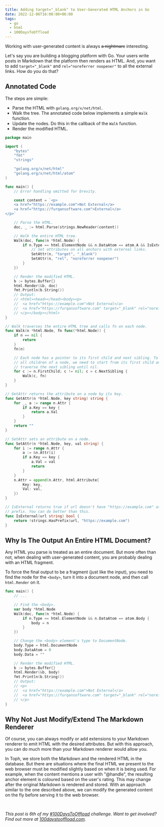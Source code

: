 ```yaml
---
title: Adding target="_blank" to User-Generated HTML Anchors in Go
date: 2022-12-06T16:00:00+06:00
tags:
  - go
  - html
  - 100DaysToOffload
---
```


Working with user-generated content is always ~~a nightmare~~ interesting.

Let's say you are building a blogging platform with Go. Your users write posts in Markdown that the platform then renders as HTML. And, you want to add `target="_blank"` and `rel="noreferrer noopener"` to all the external links. How do you do that?

## Annotated Code

The steps are simple:

- Parse the HTML with `golang.org/x/net/html`.
- Walk the tree. The annotated code below implements a simple `Walk` function.
- Update the nodes. Do this in the callback of the `Walk` function.
- Render the modified HTML.

``` go
package main

import (
	"bytes"
	"fmt"
	"strings"

	"golang.org/x/net/html"
	"golang.org/x/net/html/atom"
)

func main() {
	// Error handling omitted for brevity.

	const content = `<p>
	<a href="https://example.com">Not External</a>
	<a href="https://furqansoftware.com">External</a>
</p>`

	// Parse the HTML.
	doc, _ := html.Parse(strings.NewReader(content))

	// Walk the entire HTML tree.
	Walk(doc, func(n *html.Node) {
		if n.Type == html.ElementNode && n.DataAtom == atom.A && IsExternal(GetAttr(n, "href")) {
			// Set attributes on all anchors with external links.
			SetAttr(n, "target", "_blank")
			SetAttr(n, "rel", "noreferrer noopener")
		}
	})

	// Render the modified HTML.
	b := bytes.Buffer{}
	html.Render(&b, doc)
	fmt.Println(b.String())
	// Output:
	// <html><head></head><body><p>
	// 	<a href="https://example.com">Not External</a>
	// 	<a href="https://furqansoftware.com" target="_blank" rel="noreferrer noopener">External</a>
	// </p></body></html>
}

// Walk traverses the entire HTML tree and calls fn on each node.
func Walk(n *html.Node, fn func(*html.Node)) {
	if n == nil {
		return
	}
	fn(n)

	// Each node has a pointer to its first child and next sibling. To traverse
	// all children of a node, we need to start from its first child and then
	// traverse the next sibling until nil.
	for c := n.FirstChild; c != nil; c = c.NextSibling {
		Walk(c, fn)
	}
}

// GetAttr returns the attribute on a node by its key.
func GetAttr(n *html.Node, key string) string {
	for _, a := range n.Attr {
		if a.Key == key {
			return a.Val
		}
	}
	return ""
}

// SetAttr sets an attribute on a node.
func SetAttr(n *html.Node, key, val string) {
	for i := range n.Attr {
		a := &n.Attr[i]
		if a.Key == key {
			a.Val = val
			return
		}
	}
	n.Attr = append(n.Attr, html.Attribute{
		Key: key,
		Val: val,
	})
}

// IsExternal returns true if url doesn't have "https://example.com" as the
// prefix. You can do better than this.
func IsExternal(url string) bool {
	return !strings.HasPrefix(url, "https://example.com")
}
```

## Why Is The Output An Entire HTML Document?

Any HTML you parse is treated as an entire document. But more often than not, when dealing with user-generated content, you are probably dealing with an HTML fragment.

To force the final output to be a fragment (just like the input), you need to find the node for the `<body>`, turn it into a document node, and then call `html.Render` on it.

``` go
func main() {
	// ...

	// Find the <body>.
	var body *html.Node
	Walk(doc, func(n *html.Node) {
		if n.Type == html.ElementNode && n.DataAtom == atom.Body {
			body = n
		}
	})

	// Change the <body> element's type to DocumentNode.
	body.Type = html.DocumentNode
	body.DataAtom = 0
	body.Data = ""

	// Render the modified HTML.
	b := bytes.Buffer{}
	html.Render(&b, body)
	fmt.Println(b.String())
	// Output:
	// <p>
	// 	<a href="https://example.com">Not External</a>
	// 	<a href="https://furqansoftware.com" target="_blank" rel="noreferrer noopener">External</a>
	// </p>
}
```

## Why Not Just Modify/Extend The Markdown Renderer

Of course, you can always modify or add extensions to your Markdown renderer to emit HTML with the desired attributes. But with this approach, you can do much more than your Markdown renderer would allow you.

In Toph, we store both the Markdown and the rendered HTML in the database. But there are situations where the final HTML we present to the web browser must be modified slightly based on when it is being used. For example, when the content mentions a user with "@handle", the resulting anchor element is coloured based on the user's rating. This may change after the original Markdown is rendered and stored. With an approach similar to the one described above, we can modify the generated content on the fly before serving it to the web browser.

<br>

_This post is 6th of my [#100DaysToOffload](/tags/100daystooffload/) challenge. Want to get involved? Find out more at [100daystooffload.com](https://100daystooffload.com/)._
